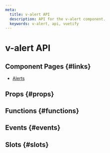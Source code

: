 ```yaml
---
meta:
  title: v-alert API
  description: API for the v-alert component.
  keywords: v-alert, api, vuetify
---
```


# v-alert API

<entry-ad />

## Component Pages {#links}

- [Alerts](components/alerts)

## Props {#props}

<api-section name="v-alert" section="props" />

## Functions {#functions}

<api-section name="v-alert" section="functions" />

## Events {#events}

<api-section name="v-alert" section="events" />

## Slots {#slots}

<api-section name="v-alert" section="slots" />

<backmatter />
